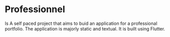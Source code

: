 # Professionnel

Is A self paced project that aims to buid an application for a professional portfolio. The application is majorly static and textual. It is built using Flutter.
